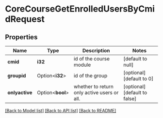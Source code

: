 # CoreCourseGetEnrolledUsersByCmidRequest

## Properties

Name | Type | Description | Notes
------------ | ------------- | ------------- | -------------
**cmid** | **i32** | id of the course module | [default to null]
**groupid** | Option<**i32**> | id of the group | [optional][default to 0]
**onlyactive** | Option<**bool**> | whether to return only active users or all. | [optional][default to false]

[[Back to Model list]](../README.md#documentation-for-models) [[Back to API list]](../README.md#documentation-for-api-endpoints) [[Back to README]](../README.md)


